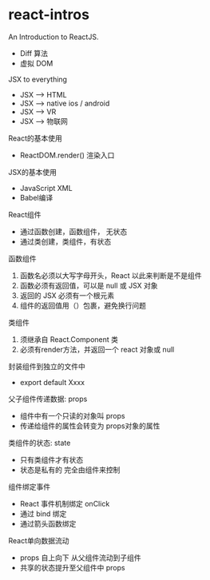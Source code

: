 # react-intros

An Introduction to ReactJS.

 - Diff 算法
 - 虚拟 DOM

JSX to everything 

 - JSX --> HTML
 - JSX --> native ios / android
 - JSX --> VR
 - JSX --> 物联网
 
React的基本使用

 - ReactDOM.render() 渲染入口
 
JSX的基本使用

 - JavaScript XML
 - Babel编译
 
React组件

 - 通过函数创建，函数组件， 无状态
 - 通过类创建，类组件，有状态

函数组件
1. 函数名必须以大写字母开头，React 以此来判断是不是组件
2. 函数必须有返回值，可以是 null 或 JSX 对象
3. 返回的 JSX 必须有一个根元素
4. 组件的返回值用（）包裹，避免换行问题

类组件
1. 须继承自 React.Component 类
2. 必须有render方法，并返回一个 react 对象或 null

封装组件到独立的文件中

 - export default Xxxx

父子组件传递数据: props
 - 组件中有一个只读的对象叫 props
 - 传递给组件的属性会转变为 props对象的属性
 
类组件的状态: state
 - 只有类组件才有状态
 - 状态是私有的 完全由组件来控制

组件绑定事件
 - React 事件机制绑定 onClick
 - 通过 bind 绑定
 - 通过箭头函数绑定

React单向数据流动
 - props 自上向下 从父组件流动到子组件
 - 共享的状态提升至父组件中 props

